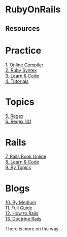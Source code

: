 # RubyOnRails

## Resources

# Practice

[1. Online Compiler](https://replit.com/languages/ruby)<br>
[2. Ruby Syntex](https://try.ruby-lang.org/)<br>
[3. Learn & Code](https://www.codecademy.com/learn/learn-ruby)<br>
[4. Tutorials](https://www.tutorialspoint.com/ruby/index.htm)<br>

# Topics
[5. Regex ](https://rubular.com/)<br>
[6. Regex 101](https://regex101.com/)<br>

# Rails
[7. Rails Book Online](https://www.railstutorial.org/book)<br>
[8. Learn & Code](https://www.codecademy.com/learn/learn-rails)<br>
[9. By Topics](https://gorails.com/series)<br>

# Blogs
[10. By Medium](https://medium.com/rubycademy/learn-ruby-on-rails-28f5ceb609f8)<br>
[11. Full Guide](https://guides.rubyonrails.org/getting_started.html)<br>
[12. How to Rails](https://rubygarage.org/blog/how-to-learn-ruby-on-rails)<br>
[13. Doctrine Rails](https://rubyonrails.org/doctrine/)<br>

There is more on the way...
